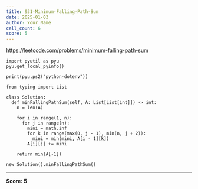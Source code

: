 ```yaml
---
title: 931-Minimum-Falling-Path-Sum
date: 2025-01-03
author: Your Name
cell_count: 6
score: 5
---
```


https://leetcode.com/problems/minimum-falling-path-sum


```
import pyutil as pyu
pyu.get_local_pyinfo()
```


```
print(pyu.ps2("python-dotenv"))
```


```
from typing import List
```


```
class Solution:
  def minFallingPathSum(self, A: List[List[int]]) -> int:
    n = len(A)

    for i in range(1, n):
      for j in range(n):
        mini = math.inf
        for k in range(max(0, j - 1), min(n, j + 2)):
          mini = min(mini, A[i - 1][k])
        A[i][j] += mini

    return min(A[-1])
```


```
new Solution().minFallingPathSum()
```


---
**Score: 5**
